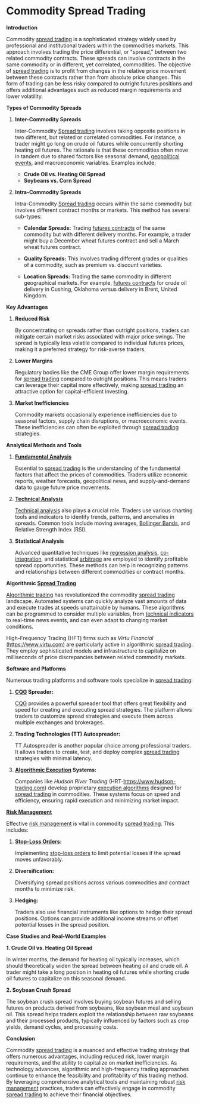 # Commodity Spread Trading

**Introduction**

Commodity [spread trading](../s/spread_trading.md) is a sophisticated strategy widely used by professional and institutional traders within the commodities markets. This approach involves trading the price differential, or "spread," between two related commodity contracts. These spreads can involve contracts in the same commodity or in different, yet correlated, commodities. The objective of [spread trading](../s/spread_trading.md) is to profit from changes in the relative price movement between these contracts rather than from absolute price changes. This form of trading can be less risky compared to outright futures positions and offers additional advantages such as reduced margin requirements and lower volatility.

**Types of Commodity Spreads**

1. **Inter-Commodity Spreads**
   
   Inter-Commodity [Spread trading](../s/spread_trading.md) involves taking opposite positions in two different, but related or correlated commodities. For instance, a trader might go long on crude oil futures while concurrently shorting heating oil futures. The rationale is that these commodities often move in tandem due to shared factors like seasonal demand, [geopolitical events](../g/geopolitical_events.md), and macroeconomic variables. Examples include:

   - **Crude Oil vs. Heating Oil Spread**
   - **Soybeans vs. Corn Spread**

2. **Intra-Commodity Spreads**
   
   Intra-Commodity [Spread trading](../s/spread_trading.md) occurs within the same commodity but involves different contract months or markets. This method has several sub-types:

   - **Calendar Spreads:** Trading [futures contracts](../f/futures_contracts.md) of the same commodity but with different delivery months. For example, a trader might buy a December wheat futures contract and sell a March wheat futures contract.
   
   - **Quality Spreads:** This involves trading different grades or qualities of a commodity, such as premium vs. discount varieties.
   
   - **Location Spreads:** Trading the same commodity in different geographical markets. For example, [futures contracts](../f/futures_contracts.md) for crude oil delivery in Cushing, Oklahoma versus delivery in Brent, United Kingdom.

**Key Advantages**

1. **Reduced Risk**
   
   By concentrating on spreads rather than outright positions, traders can mitigate certain market risks associated with major price swings. The spread is typically less volatile compared to individual futures prices, making it a preferred strategy for risk-averse traders.

2. **Lower Margins**
   
   Regulatory bodies like the CME Group offer lower margin requirements for [spread trading](../s/spread_trading.md) compared to outright positions. This means traders can leverage their capital more effectively, making [spread trading](../s/spread_trading.md) an attractive option for capital-efficient investing.

3. **Market Inefficiencies**
   
   Commodity markets occasionally experience inefficiencies due to seasonal factors, supply chain disruptions, or macroeconomic events. These inefficiencies can often be exploited through [spread trading](../s/spread_trading.md) strategies.

**Analytical Methods and Tools**

1. **[Fundamental Analysis](../f/fundamental_analysis.md)**
   
   Essential to [spread trading](../s/spread_trading.md) is the understanding of the fundamental factors that affect the prices of commodities. Traders utilize economic reports, weather forecasts, geopolitical news, and supply-and-demand data to gauge future price movements.

2. **[Technical Analysis](../t/technical_analysis.md)**
   
   [Technical analysis](../t/technical_analysis.md) also plays a crucial role. Traders use various charting tools and indicators to identify trends, patterns, and anomalies in spreads. Common tools include moving averages, [Bollinger Bands](../b/bollinger_bands.md), and Relative Strength Index (RSI).

3. **Statistical Analysis**
   
   Advanced quantitative techniques like [regression analysis](../r/regression_analysis.md), [co-integration](../c/co-integration.md), and statistical [arbitrage](../a/arbitrage.md) are employed to identify profitable spread opportunities. These methods can help in recognizing patterns and relationships between different commodities or contract months.

**Algorithmic [Spread Trading](../s/spread_trading.md)**

[Algorithmic trading](../a/algorithmic_trading.md) has revolutionized the commodity [spread trading](../s/spread_trading.md) landscape. Automated systems can quickly analyze vast amounts of data and execute trades at speeds unattainable by humans. These algorithms can be programmed to consider multiple variables, from [technical indicators](../t/technical_indicators.md) to real-time news events, and can even adapt to changing market conditions.

High-Frequency Trading (HFT) firms such as *Virtu Financial* (https://www.virtu.com) are particularly active in algorithmic [spread trading](../s/spread_trading.md). They employ sophisticated models and infrastructure to capitalize on milliseconds of price discrepancies between related commodity markets.

**Software and Platforms**

Numerous trading platforms and software tools specialize in [spread trading](../s/spread_trading.md):

1. **[CQG](../c/cqg.md) Spreader:**
   
   [CQG](../c/cqg.md) provides a powerful spreader tool that offers great flexibility and speed for creating and executing spread strategies. The platform allows traders to customize spread strategies and execute them across multiple exchanges and brokerages.

2. **Trading Technologies (TT) Autospreader:**
   
   TT Autospreader is another popular choice among professional traders. It allows traders to create, test, and deploy complex [spread trading](../s/spread_trading.md) strategies with minimal latency.

3. **[Algorithmic Execution](../a/algorithmic_execution.md) Systems:**
   
   Companies like *Hudson River Trading* (HRT-https://www.hudson-trading.com) develop proprietary [execution algorithms](../e/execution_algorithms.md) designed for [spread trading](../s/spread_trading.md) in commodities. These systems focus on speed and efficiency, ensuring rapid execution and minimizing market impact.

**[Risk Management](../r/risk_management.md)**

Effective [risk management](../r/risk_management.md) is vital in commodity [spread trading](../s/spread_trading.md). This includes:

1. **[Stop-Loss Orders](../s/stop-loss_orders.md):**
   
   Implementing [stop-loss orders](../s/stop-loss_orders.md) to limit potential losses if the spread moves unfavorably.

2. **Diversification:**
   
   Diversifying spread positions across various commodities and contract months to minimize risk.

3. **Hedging:**
   
   Traders also use financial instruments like options to hedge their spread positions. Options can provide additional income streams or offset potential losses in the spread position.

**Case Studies and Real-World Examples**

**1. Crude Oil vs. Heating Oil Spread**

In winter months, the demand for heating oil typically increases, which should theoretically widen the spread between heating oil and crude oil. A trader might take a long position in heating oil futures while shorting crude oil futures to capitalize on this seasonal demand. 

**2. Soybean Crush Spread**

The soybean crush spread involves buying soybean futures and selling futures on products derived from soybeans, like soybean meal and soybean oil. This spread helps traders exploit the relationship between raw soybeans and their processed products, typically influenced by factors such as crop yields, demand cycles, and processing costs.

**Conclusion**

Commodity [spread trading](../s/spread_trading.md) is a nuanced and effective trading strategy that offers numerous advantages, including reduced risk, lower margin requirements, and the ability to capitalize on market inefficiencies. As technology advances, algorithmic and high-frequency trading approaches continue to enhance the feasibility and profitability of this trading method. By leveraging comprehensive analytical tools and maintaining robust [risk management](../r/risk_management.md) practices, traders can effectively engage in commodity [spread trading](../s/spread_trading.md) to achieve their financial objectives.